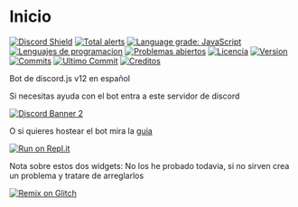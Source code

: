 # Inicio

[![Discord Shield](https://img.shields.io/discord/715708045560119297?label=Discord&logo=Discord&style=for-the-badge)](https://discord.gg/XvW9vaZ) [![Total alerts](https://img.shields.io/lgtm/alerts/github/Monoverde888/ineptobot?style=for-the-badge)](https://lgtm.com/projects/g/Monoverde888/ineptobot/alerts/) [![Language grade: JavaScript](https://img.shields.io/lgtm/grade/javascript/github/Monoverde888/ineptobot?style=for-the-badge)](https://lgtm.com/projects/g/Monoverde888/ineptobot/context:javascript) [![Lenguajes de programacion](https://img.shields.io/github/languages/top/Monoverde888/ineptobot?style=for-the-badge)](https://github.com/Monoverde888/ineptobot) [![Problemas abiertos](https://img.shields.io/github/issues-raw/Monoverde888/ineptobot?label=Problemas%20abiertos&style=for-the-badge)](https://github.com/Monoverde888/ineptobot/issues) [![Licencia](https://img.shields.io/github/license/Monoverde888/ineptobot?label=Licencia&style=for-the-badge)](https://github.com/Monoverde888/ineptobot/blob/master/LICENSE) [![Version](https://img.shields.io/github/v/release/Monoverde888/ineptobot?include_prereleases&label=Version&style=for-the-badge)](https://github.com/Monoverde888/ineptobot/releases) [![Commits](https://img.shields.io/github/commit-activity/m/Monoverde888/ineptobot?label=Commits&logo=Github&style=for-the-badge)](https://github.com/Monoverde888/ineptobot/commits/master) [![Ultimo Commit](https://img.shields.io/github/last-commit/Monoverde888/ineptobot?label=Ultimo%20Commit&style=for-the-badge)](https://github.com/Monoverde888/ineptobot/commits/master) [![Creditos](https://img.shields.io/badge/Bot%20hecho%20por%20Monoverde%238888%20para%20-discord.js-green?style=for-the-badge&logo=discord)](https://www.npmjs.com/package/discord.js)

Bot de discord.js v12 en español

Si necesitas ayuda con el bot entra a este servidor de discord


[![Discord Banner 2](https://discordapp.com/api/guilds/715708045560119297/widget.png?style=banner2)](https://discord.gg/XvW9vaZ)


O si quieres hostear el bot mira la [guia](https://ineptobot.gitbook.io/ineptobot/como-tener-al-bot-en-pc)


[![Run on Repl.it](https://repl.it/badge/github/Monoverde888/ineptobot)](https://repl.it/github/Monoverde888/ineptobot)

Nota sobre estos dos widgets: No los he probado todavia, si no sirven crea un problema y tratare de arreglarlos

[![Remix on Glitch](https://cdn.glitch.com/2703baf2-b643-4da7-ab91-7ee2a2d00b5b%2Fremix-button.svg)](https://glitch.com/edit/#!/import/github/Monoverde888/ineptobot)

